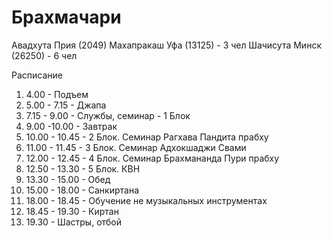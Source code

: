 # Брахмачари
Авадхута Прия (2049)
Махапракаш Уфа (13125) - 3 чел
Шачисута Минск (26250) - 6 чел

Расписание
1. 4.00 - Подъем
2. 5.00 - 7.15 - Джапа
3. 7.15 - 9.00 - Службы, семинар - 1 Блок
4. 9.00 -10.00 - Завтрак
5. 10.00 - 10.45 - 2 Блок. Семинар Рагхава Пандита прабху
6. 11.00 - 11.45 - 3 Блок. Семинар Адхокшаджи Свами
7. 12.00 - 12.45 - 4 Блок. Семинар Брахмананда Пури прабху
8. 12.50 - 13.30 - 5 Блок. КВН
9. 13.30 - 15.00 - Обед
10. 15.00 - 18.00 - Санкиртана
11. 18.00 - 18.45 - Обучение не музыкальных инструментах
12. 18.45 - 19.30 - Киртан
13. 19.30 - Шастры, отбой
